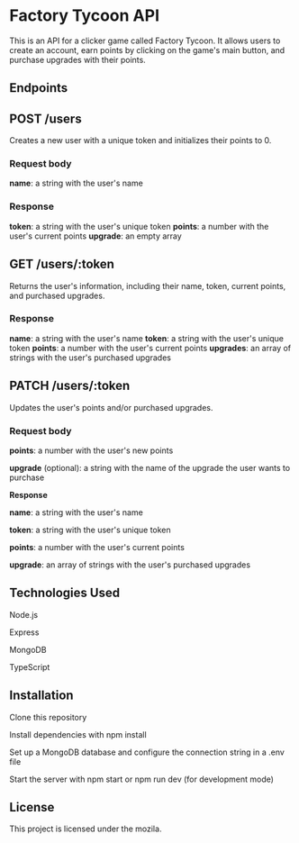 # Factory Tycoon API
This is an API for a clicker game called Factory Tycoon. It allows users to create an account, earn points by clicking on the game's main button, and purchase upgrades with their points.

## Endpoints
## POST /users
Creates a new user with a unique token and initializes their points to 0.

### Request body
**name**: a string with the user's name

### Response

**token**: a string with the user's unique token
**points**: a number with the user's current points
**upgrade**: an empty array
## GET /users/:token
Returns the user's information, including their name, token, current points, and purchased upgrades.

### Response
**name**: a string with the user's name
**token**: a string with the user's unique token
**points**: a number with the user's current points
**upgrades**: an array of strings with the user's purchased upgrades

## PATCH /users/:token
Updates the user's points and/or purchased upgrades.

### Request body
**points**: a number with the user's new points

**upgrade** (optional): a string with the name of the upgrade the user wants to purchase

**Response**

**name**: a string with the user's name

**token**: a string with the user's unique token

**points**: a number with the user's current points

**upgrade**: an array of strings with the user's 
purchased upgrades

## Technologies Used
Node.js

Express

MongoDB

TypeScript


## Installation
Clone this repository

Install dependencies with npm install

Set up a MongoDB database and configure the connection string in a .env file

Start the server with npm start or npm run dev (for development mode)


## License
This project is licensed under the mozila.